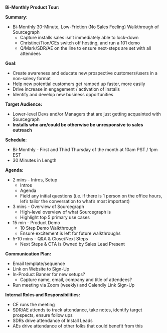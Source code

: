 **Bi-Monthly Product Tour:**

**Summary**:



*   Bi-Monthly 30-Minute, Low-Friction (No Sales Feeling) Walkthrough of Sourcegraph 
    *   Capture installs sales isn’t immediately able to lock-down
    *   Christine/Tion/CEs switch off hosting, and run a 101 demo
    *   Q/Mark/SDR/AE on the line to ensure next-steps are set with all attendees 

**Goal**:



*   Create awareness and educate new prospective customers/users in a non-salesy format
*   Help new potential customers get ramped up faster, more easily
*   Drive increase in engagement / activation of installs
*   Identify and develop new business opportunities

**Target Audience:**



*   Lower-level Devs and/or Managers that are just getting acquainted with Sourcegraph
*   **Installs who are/could be otherwise be unresponsive to sales outreach**

**Schedule**:



*   Bi-Monthly - First and Third Thursday of the month at 10am PST / 1pm EST
*   30 Minutes in Length

**Agenda:**



*   2 mins - Intros, Setup
    *   Intros
    *   Agenda
    *   Field any initial questions (i.e. if there is 1 person on the office hours, let’s tailor the conversation to what’s most important)
*   3 mins - Overview of Sourcegraph
    *   High-level overview of what Sourcegraph is
    *   Highlight top 5 primary use cases
*   15 min - Product Demo
    *   10 Step Demo Walkthrough
    *   Ensure excitement is left for future walkthroughs 
*   5-10 mins - Q&A & Close/Next Steps
    *   Next Steps & CTA is Owned by Sales Lead Present

**Communication Plan:**



*   Email template/sequence
*   Link on Website to Sign-Up
*   In-Product Banner for new setups?
    *   Capture name, email, company and title of attendees?
*   Run meeting via Zoom (weekly) and Calendly Link Sign-Up

**Internal Roles and Responsibilities:**



*   CE runs the meeting
*   SDR/AE attends to track attendance, take notes, identify target prospects, ensure follow ups
*   SDRs drive attendance of Install Leads
*   AEs drive attendance of other folks that could benefit from this
